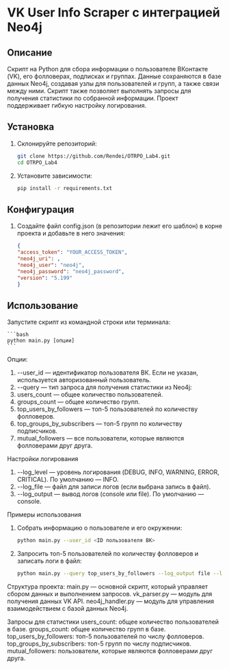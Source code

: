 # VK User Info Scraper с интеграцией Neo4j

## Описание

Скрипт на Python для сбора информации о пользователе ВКонтакте (VK), его фолловерах, подписках и группах. Данные сохраняются в базе данных Neo4j, создавая узлы для пользователей и групп, а также связи между ними. Скрипт также позволяет выполнять запросы для получения статистики по собранной информации. Проект поддерживает гибкую настройку логирования.

## Установка

1. Склонируйте репозиторий:

    ```bash
    git clone https://github.com/Rendei/OTRPO_Lab4.git
    cd OTRPO_Lab4
    ```

2. Установите зависимости:

   ```bash
   pip install -r requirements.txt
   ```


## Конфигурация

1. Создайте файл config.json (в репозитории лежит его шаблон) в корне проекта и добавьте в него значения:

    ```json
    {
    "access_token": "YOUR_ACCESS_TOKEN",
    "neo4j_uri": ,
    "neo4j_user": "neo4j",
    "neo4j_password": "neo4j_password",
    "version": "5.199"
    }
    ```

## Использование

Запустите скрипт из командной строки или терминала:

    ```bash
    python main.py [опции]
    ```

Опции:
1. --user_id — идентификатор пользователя ВК. Если не указан, используется авторизованный пользователь.
2. --query — тип запроса для получения статистики из Neo4j:
3. users_count — общее количество пользователей.
4. groups_count — общее количество групп.
5. top_users_by_followers — топ-5 пользователей по количеству фолловеров.
6. top_groups_by_subscribers — топ-5 групп по количеству подписчиков.
7. mutual_followers — все пользователи, которые являются фолловерами друг друга.


Настройки логирования
1. --log_level — уровень логирования (DEBUG, INFO, WARNING, ERROR, CRITICAL). По умолчанию — INFO.
2. --log_file — файл для записи логов (если выбрана запись в файл).
3. --log_output — вывод логов (console или file). По умолчанию — console.

Примеры использования
1. Собрать информацию о пользователе и его окружении:
    ```bash
    python main.py --user_id <ID пользователя ВК>
    ```

2. Запросить топ-5 пользователей по количеству фолловеров и записать логи в файл:
    ```bash
    python main.py --query top_users_by_followers --log_output file --log_file app.log --log_level DEBUG
    ```

Структура проекта:
main.py — основной скрипт, который управляет сбором данных и выполнением запросов.
vk_parser.py — модуль для получения данных VK API.
neo4j_handler.py — модуль для управления взаимодействием с базой данных Neo4j.

Запросы для статистики
users_count: общее количество пользователей в базе.
groups_count: общее количество групп в базе.
top_users_by_followers: топ-5 пользователей по числу фолловеров.
top_groups_by_subscribers: топ-5 групп по числу подписчиков.
mutual_followers: пользователи, которые являются фолловерами друг друга.


